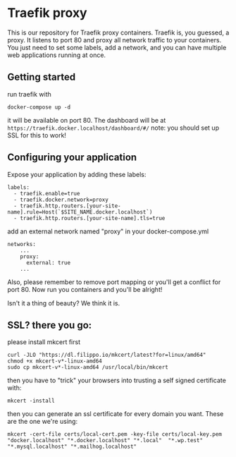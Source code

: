 # Traefik proxy

This is our repository for Traefik proxy containers. Traefik is, you guessed, a proxy. It listens to port 80 and proxy all network traffic to your containers.
You just need to set some labels, add a network, and you can have multiple web applications running at once.

## Getting started

run traefik with

```
docker-compose up -d
```
it will be available on port 80. The dashboard will be at ```https://traefik.docker.localhost/dashboard/#/``` 
note: you should set up SSL for this to work!

## Configuring your application

Expose your application by adding these labels:
```
labels:
  - traefik.enable=true
  - traefik.docker.network=proxy
  - traefik.http.routers.[your-site-name].rule=Host(`$SITE_NAME.docker.localhost`)
  - traefik.http.routers.[your-site-name].tls=true
```
add an external network named "proxy" in your docker-compose.yml
```
networks:
    ...
    proxy:
      external: true
    ...
```
Also, please remember to remove port mapping or you'll get a conflict for port 80.
Now run you containers and you'll be alright!

Isn't it a thing of beauty? We think it is.

## SSL? there you go:

please install mkcert first

```
curl -JLO "https://dl.filippo.io/mkcert/latest?for=linux/amd64"
chmod +x mkcert-v*-linux-amd64
sudo cp mkcert-v*-linux-amd64 /usr/local/bin/mkcert
```
then you have to "trick" your browsers into trusting a self signed certificate with:
```
mkcert -install
``` 
then you can generate an ssl certificate for every domain you want. These are the one we're using:
```
mkcert -cert-file certs/local-cert.pem -key-file certs/local-key.pem "docker.localhost" "*.docker.localhost" "*.local"  "*.wp.test" "*.mysql.localhost" "*.mailhog.localhost"
```
